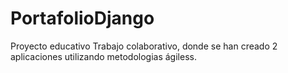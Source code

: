 # PortafolioDjango
Proyecto educativo
Trabajo colaborativo, donde se han creado 2 aplicaciones utilizando metodologias ágiless.